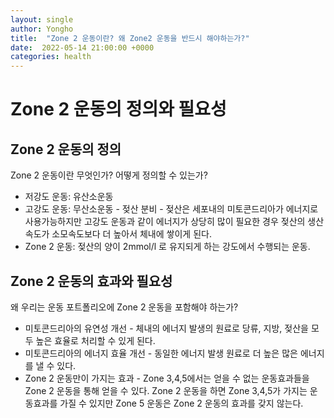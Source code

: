 ```yaml
---
layout: single
author: Yongho
title:  "Zone 2 운동이란? 왜 Zone2 운동을 반드시 해야하는가?"
date:  2022-05-14 21:00:00 +0000
categories: health
---
```


# Zone 2 운동의 정의와 필요성

## Zone 2 운동의 정의
Zone 2 운동이란 무엇인가? 어떻게 정의할 수 있는가? 
- 저강도 운동: 유산소운동
- 고강도 운동: 무산소운동 - 젖산 분비 - 젖산은 세포내의 미토콘드리아가 에너지로 사용가능하지만 고강도 운동과 같이 에너지가
상당히 많이 필요한 경우 젖산의 생산속도가 소모속도보다 더 높아서 체내에 쌓이게 된다. 
- Zone 2 운동: 젖산의 양이 2mmol/l 로 유지되게 하는 강도에서 수행되는 운동.

## Zone 2 운동의 효과와 필요성
왜 우리는 운동 포트폴리오에 Zone 2 운동을 포함해야 하는가?
- 미토콘드리아의 유연성 개선 - 체내의 에너지 발생의 원료로 당류, 지방, 젖산을 모두 높은 효율로 처리할 수 있게 된다.
- 미토콘드리아의 에너지 효율 개선 - 동일한 에너지 발생 원료로 더 높은 많은 에너지를 낼 수 있다. 
- Zone 2 운동만이 가지는 효과 - Zone 3,4,5에서는 얻을 수 없는 운동효과들을 Zone 2 운동을 통해 얻을 수 있다. Zone 2 운동을 하면 Zone 3,4,5가 가지는 운동효과를 가질 수 있지만 Zone 5 운동은 Zone 2 운동의 효과를 갖지 않는다.